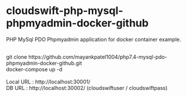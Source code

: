 # cloudswift-php-mysql-phpmyadmin-docker-github
PHP MySql PDO Phpmyadmin application for docker container example.


<br />
git clone https://github.com/mayankpatel1004/php7.4-mysql-pdo-phpmyadmin-docker-github.git
<br />
docker-compose up -d
<br /><br />
Local URL : http://localhost:30001/<br />
DB URL : http://localhost:30002/ (cloudswiftuser / cloudswiftpass)<br />
